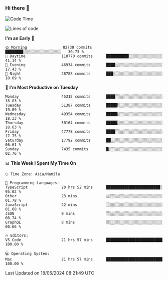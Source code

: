 ### Hi there 👋

<!--START_SECTION:waka-->
![Code Time](http://img.shields.io/badge/Code%20Time-5%2C155%20hrs%2013%20mins-blue)

![Lines of code](https://img.shields.io/badge/From%20Hello%20World%20I%27ve%20Written-117.5%20million%20lines%20of%20code-blue)

**I'm an Early 🐤** 

```text
🌞 Morning                82730 commits       ████████░░░░░░░░░░░░░░░░░   30.73 % 
🌆 Daytime                110770 commits      ██████████░░░░░░░░░░░░░░░   41.14 % 
🌃 Evening                46934 commits       ████░░░░░░░░░░░░░░░░░░░░░   17.43 % 
🌙 Night                  28788 commits       ███░░░░░░░░░░░░░░░░░░░░░░   10.69 % 
```
📅 **I'm Most Productive on Tuesday** 

```text
Monday                   45312 commits       ████░░░░░░░░░░░░░░░░░░░░░   16.83 % 
Tuesday                  51387 commits       █████░░░░░░░░░░░░░░░░░░░░   19.09 % 
Wednesday                49354 commits       █████░░░░░░░░░░░░░░░░░░░░   18.33 % 
Thursday                 50164 commits       █████░░░░░░░░░░░░░░░░░░░░   18.63 % 
Friday                   47778 commits       ████░░░░░░░░░░░░░░░░░░░░░   17.75 % 
Saturday                 17792 commits       ██░░░░░░░░░░░░░░░░░░░░░░░   06.61 % 
Sunday                   7435 commits        █░░░░░░░░░░░░░░░░░░░░░░░░   02.76 % 
```


📊 **This Week I Spent My Time On** 

```text
🕑︎ Time Zone: Asia/Manila

💬 Programming Languages: 
TypeScript               20 hrs 52 mins      ████████████████████████░   95.02 % 
Other                    23 mins             ░░░░░░░░░░░░░░░░░░░░░░░░░   01.78 % 
JavaScript               22 mins             ░░░░░░░░░░░░░░░░░░░░░░░░░   01.68 % 
JSON                     9 mins              ░░░░░░░░░░░░░░░░░░░░░░░░░   00.74 % 
GraphQL                  8 mins              ░░░░░░░░░░░░░░░░░░░░░░░░░   00.66 % 

🔥 Editors: 
VS Code                  21 hrs 57 mins      █████████████████████████   100.00 % 

💻 Operating System: 
Mac                      21 hrs 57 mins      █████████████████████████   100.00 % 
```


 Last Updated on 18/05/2024 08:21:49 UTC
<!--END_SECTION:waka-->


<!--
**rad182/rad182** is a ✨ _special_ ✨ repository because its `README.md` (this file) appears on your GitHub profile.

Here are some ideas to get you started:

- 🔭 I’m currently working on ...
- 🌱 I’m currently learning ...
- 👯 I’m looking to collaborate on ...
- 🤔 I’m looking for help with ...
- 💬 Ask me about ...
- 📫 How to reach me: ...
- 😄 Pronouns: ...
- ⚡ Fun fact: ...
-->
